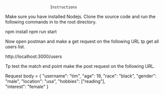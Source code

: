                         Instructions

Make sure you have installed Nodejs.
Clone the source code and run the following commands in to the root directory. 

npm install 
npm run start


Now open postman and make a get request on the following URL tp get all users list.

http://localhost:3000/users

Tp test the match end point make the post request on the following URL.

Request body = {
               	"username": "tim",
                "age": 19,
                "race": "black",
                "gender": "male",
                "location": "usa",
                "hobbies": ["reading"],           
                "interest": "female"
               }
               
               

